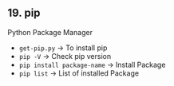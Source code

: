 ## 19. pip
Python Package Manager
- `get-pip.py` &rarr; To install pip
- `pip -V` &rarr; Check pip version
- `pip install package-name` &rarr; Install Package
- `pip list` &rarr; List of installed Package